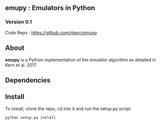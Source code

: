 ## emupy : Emulators in Python

### Version 0.1
Code Repo : https://github.com/nkern/emupy

## About
**emupy** is a Python implementation of the emulator algorithm as detailed in Kern et al. 2017. 

## Dependencies


## Install
To install, clone the repo, cd into it and run the setup.py script
```bash
python setup.py install
```

